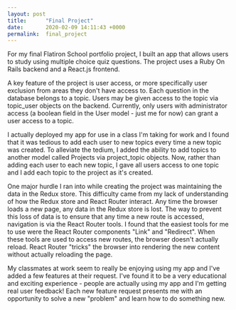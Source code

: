 ```yaml
---
layout: post
title:      "Final Project"
date:       2020-02-09 14:11:43 +0000
permalink:  final_project
---
```



For my final Flatiron School portfolio project, I built an app that allows users to study using multiple choice quiz questions. The project uses a Ruby On Rails backend and a React.js frontend.

A key feature of the project is user access, or more specifically user exclusion from areas they don't have access to. Each question in the database belongs to a topic. Users may be given access to the topic via topic_user objects on the backend. Currently, only users with administrator access (a boolean field in the User model - just me for now) can grant a user access to a topic. 

I actually deployed my app for use in a class I'm taking for work and I found that it was tedious to add each user to new topics every time a new topic was created. To alleviate the tedium, I added the ability to add topics to another model called Projects via project_topic objects. Now, rather than adding each user to each new topic, I gave all users access to one topic and I add each topic to the project as it's created.

One major hurdle I ran into while creating the project was maintaining the data in the Redux store. This difficulty came from my lack of understanding of how the Redux store and React Router interact. Any time the browser loads a new page, any data in the Redux store is lost. The way to prevent this loss of data is to ensure that any time a new route is accessed, navigation is via the React Router tools. I found that the easiest tools for me to use were the React Router components "Link" and "Redirect". When these tools are used to access new routes, the browser doesn't actually reload. React Router "tricks" the browser into rendering the new content without actually reloading the page. 

My classmates at work seem to really be enjoying using my app and I've added a few features at their request. I've found it to be a very educational and exciting experience - people are actually using my app and I'm getting real user feedback! Each new feature request presents me with an opportunity to solve a new "problem" and learn how to do something new.
